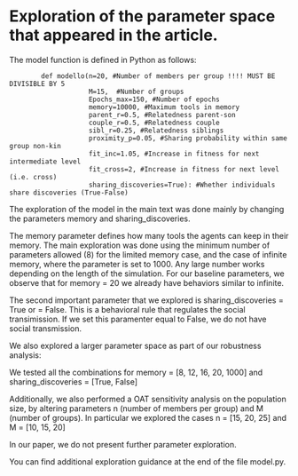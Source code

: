 # Exploration of the parameter space that appeared in the article.

The model function is defined in Python as follows:


            def modello(n=20, #Number of members per group !!!! MUST BE DIVISIBLE BY 5
                        M=15,  #Number of groups
                        Epochs_max=150, #Number of epochs
                        memory=10000, #Maximum tools in memory
                        parent_r=0.5, #Relatedness parent-son
                        couple_r=0.5, #Relatedness couple
                        sibl_r=0.25, #Relatedness siblings
                        proximity_p=0.05, #Sharing probability within same group non-kin
                        fit_inc=1.05, #Increase in fitness for next intermediate level
                        fit_cross=2, #Increase in fitness for next level (i.e. cross)
                        sharing_discoveries=True): #Whether individuals share discoveries (True-False)

The exploration of the model in the main text was done mainly by changing the parameters memory and sharing_discoveries.

The memory parameter defines how many tools the agents can keep in their memory. The main exploration was done using the minimum number of parameters allowed (8) for the limited memory case, and the case of infinite memory, where the parameter is set to 1000. Any large number works depending on the length of the simulation. For our baseline parameters, we observe that for memory = 20 we already have behaviors similar to infinite.

The second important parameter that we explored is sharing_discoveries = True or = False. This is a behavioral rule that regulates the social transimission. If we set this paramenter equal to False, we do not have social transmission.

We also explored a larger parameter space as part of our robustness analysis:

We tested all the combinations for memory = [8, 12, 16, 20, 1000] and sharing_discoveries = [True, False]

Additionally, we also performed a OAT sensitivity analysis on the population size, by altering parameters n (number of members per group) and M (number of groups). In particular we explored the cases n = [15, 20, 25] and M = [10, 15, 20]

In our paper, we do not present further parameter exploration.

You can find additional exploration guidance at the end of the file model.py.
